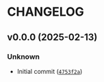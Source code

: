 # CHANGELOG

## v0.0.0 (2025-02-13)

### Unknown

* Initial commit ([`4753f2a`](https://github.com/BAMresearch/MoDaCor/commit/4753f2a4a718cb1fbd5979f252ee90e4504866f0))
